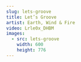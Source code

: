 ```yaml
---
slug: lets-groove
title: Let’s Groove
artist: Earth, Wind & Fire
video: Lrle0x_DHBM
images:
  - src: lets-groove
    width: 600
    height: 776
---
```


